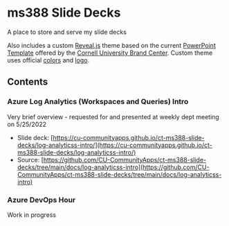 # ms388 Slide Decks

A place to store and serve my slide decks

Also includes a custom [Reveal.js](https://revealjs.com/) theme based on the current [PowerPoint Template](https://brand.cornell.edu/downloads/secure/powerpoint/cornell-ppt-template-blank-2020.pptx) offered by the [Cornell University Brand Center](https://brand.cornell.edu/). Custom theme uses official [colors](https://brand.cornell.edu/design-center/colors/) and [logo](https://brand.cornell.edu/downloads/).

## Contents

### Azure Log Analytics (Workspaces and Queries) Intro

Very brief overview - requested for and presented at weekly dept meeting on 5/25/2022

- Slide deck: [https://cu-communityapps.github.io/ct-ms388-slide-decks/log-analyticss-intro/](https://cu-communityapps.github.io/ct-ms388-slide-decks/log-analyticss-intro/)
- Source: [https://github.com/CU-CommunityApps/ct-ms388-slide-decks/tree/main/docs/log-analyticss-intro](https://github.com/CU-CommunityApps/ct-ms388-slide-decks/tree/main/docs/log-analyticss-intro)

### Azure DevOps Hour

Work in progress
